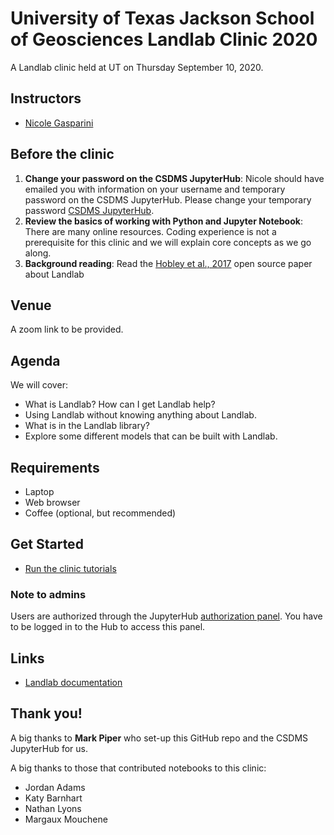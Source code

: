 # University of Texas Jackson School of Geosciences Landlab Clinic 2020

A Landlab clinic held at UT on Thursday September 10, 2020.


## Instructors

* [Nicole Gasparini](https://sse.tulane.edu/eens/faculty/gasparini)


## Before the clinic 

1. **Change your password on the CSDMS JupyterHub**: Nicole should have emailed you with information on your username and temporary password on the CSDMS JupyterHub. Please change your temporary password [CSDMS JupyterHub](https://csdms.rc.colorado.edu/hub/change-password).
2. **Review the basics of working with Python and Jupyter Notebook**:
   There are many online resources. Coding experience is not a
   prerequisite for this clinic and we will explain core concepts as
   we go along.
3. **Background reading**: Read the
   [Hobley et al., 2017](https://www.earth-surf-dynam.net/5/21/2017/esurf-5-21-2017.html)
   open source paper about Landlab

## Venue

A zoom link to be provided.

## Agenda

We will cover:

* What is Landlab? How can I get Landlab help?
* Using Landlab without knowing anything about Landlab.
* What is in the Landlab library?
* Explore some different models that can be built with Landlab. 


## Requirements

* Laptop
* Web browser
* Coffee (optional, but recommended)

## Get Started

* [Run the clinic tutorials](https://csdms.rc.colorado.edu/hub/user-redirect/git-pull?repo=https%3A%2F%2Fgithub.com%2Flandlab%2FUT_Landlab_Clinic&urlpath=tree%2FUT_Landlab_Clinic%2Fnotebooks%2Findex.ipynb&branch=master)

### Note to admins

Users are authorized through the JupyterHub
[authorization panel](https://csdms.rc.colorado.edu/hub/authorize).
You have to be logged in to the Hub to access this panel.


## Links

* [Landlab documentation](https://landlab.readthedocs.io/en/v2_dev/)


## Thank you!

A big thanks to **Mark Piper** who set-up this GitHub repo and the CSDMS JupyterHub for us.

A big thanks to those that contributed notebooks to this clinic:

*  Jordan Adams
*  Katy Barnhart
*  Nathan Lyons
*  Margaux Mouchene
